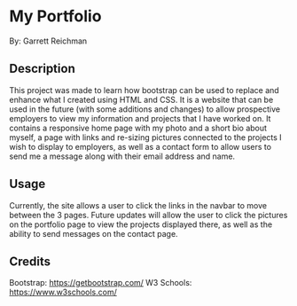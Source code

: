 # My Portfolio 
By: Garrett Reichman

## Description
  This project was made to learn how bootstrap can be used to replace and enhance what I created using HTML and CSS. It is a website that can be used in the future (with some additions and changes) to allow prospective employers to view my information and projects that I have worked on. It contains a responsive home page with my photo and a short bio about myself, a page with links and re-sizing pictures connected to the projects I wish to display to employers, as well as a contact form to allow users to send me a message along with their email address and name.

## Usage
  Currently, the site allows a user to click the links in the navbar to move between the 3 pages. Future updates will allow the user to click the pictures on the portfolio page to view the projects displayed there, as well as the ability to send messages on the contact page.

## Credits
Bootstrap:  https://getbootstrap.com/
W3 Schools: https://www.w3schools.com/
